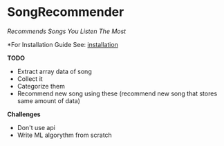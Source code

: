 # SongRecommender

*Recommends Songs You Listen The Most*

*For Installation Guide See: [installation](installation)

**TODO**
  - Extract array data of song
  - Collect it
  - Categorize them
  - Recommend new song using these (recommend new song that stores same amount of data)


**Challenges**
  - Don't use api
  - Write ML algorythm from scratch
